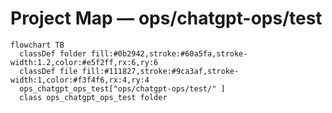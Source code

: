 # Project Map — ops/chatgpt-ops/test

```mermaid
flowchart TB
  classDef folder fill:#0b2942,stroke:#60a5fa,stroke-width:1.2,color:#e5f2ff,rx:6,ry:6
  classDef file fill:#111827,stroke:#9ca3af,stroke-width:1,color:#f3f4f6,rx:4,ry:4
  ops_chatgpt_ops_test["ops/chatgpt-ops/test/" ]
  class ops_chatgpt_ops_test folder
```
